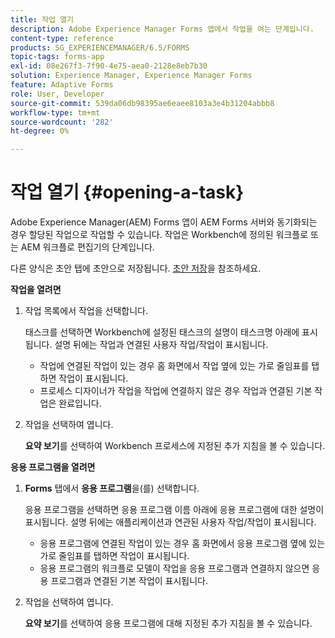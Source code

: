 ```yaml
---
title: 작업 열기
description: Adobe Experience Manager Forms 앱에서 작업을 여는 단계입니다.
content-type: reference
products: SG_EXPERIENCEMANAGER/6.5/FORMS
topic-tags: forms-app
exl-id: 08e267f3-7f90-4e75-aea0-2128e8eb7b30
solution: Experience Manager, Experience Manager Forms
feature: Adaptive Forms
role: User, Developer
source-git-commit: 539da06db98395ae6eaee8103a3e4b31204abbb8
workflow-type: tm+mt
source-wordcount: '282'
ht-degree: 0%

---
```


# 작업 열기 {#opening-a-task}

Adobe Experience Manager(AEM) Forms 앱이 AEM Forms 서버와 동기화되는 경우 할당된 작업으로 작업할 수 있습니다. 작업은 Workbench에 정의된 워크플로 또는 AEM 워크플로 편집기의 단계입니다.

다른 양식은 초안 탭에 초안으로 저장됩니다. [초안 저장](/help/forms/using/save-as-draft.md)을 참조하세요.

**작업을 열려면**

1. 작업 목록에서 작업을 선택합니다.

   태스크를 선택하면 Workbench에 설정된 태스크의 설명이 태스크명 아래에 표시됩니다. 설명 뒤에는 작업과 연결된 사용자 작업/작업이 표시됩니다.

   * 작업에 연결된 작업이 있는 경우 홈 화면에서 작업 옆에 있는 가로 줄임표를 탭하면 작업이 표시됩니다.
   * 프로세스 디자이너가 작업을 작업에 연결하지 않은 경우 작업과 연결된 기본 작업은 완료입니다.

1. 작업을 선택하여 엽니다.

   **요약 보기**&#x200B;를 선택하여 Workbench 프로세스에 지정된 추가 지침을 볼 수 있습니다.

**응용 프로그램을 열려면**

1. **Forms** 탭에서 **응용 프로그램**&#x200B;을(를) 선택합니다.

   응용 프로그램을 선택하면 응용 프로그램 이름 아래에 응용 프로그램에 대한 설명이 표시됩니다. 설명 뒤에는 애플리케이션과 연관된 사용자 작업/작업이 표시됩니다.

   * 응용 프로그램에 연결된 작업이 있는 경우 홈 화면에서 응용 프로그램 옆에 있는 가로 줄임표를 탭하면 작업이 표시됩니다.
   * 응용 프로그램의 워크플로 모델이 작업을 응용 프로그램과 연결하지 않으면 응용 프로그램과 연결된 기본 작업이 표시됩니다.

1. 작업을 선택하여 엽니다.

   **요약 보기**&#x200B;를 선택하여 응용 프로그램에 대해 지정된 추가 지침을 볼 수 있습니다.
